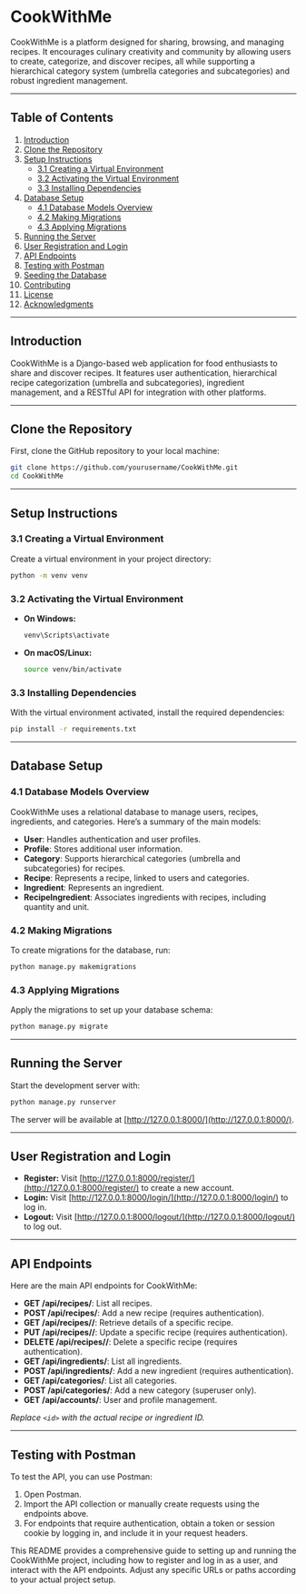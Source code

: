 # CookWithMe

CookWithMe is a platform designed for sharing, browsing, and managing recipes. It encourages culinary creativity and community by allowing users to create, categorize, and discover recipes, all while supporting a hierarchical category system (umbrella categories and subcategories) and robust ingredient management.

---

## Table of Contents

1. [Introduction](#introduction)
2. [Clone the Repository](#clone-the-repository)
3. [Setup Instructions](#setup-instructions)
    - [3.1 Creating a Virtual Environment](#31-creating-a-virtual-environment)
    - [3.2 Activating the Virtual Environment](#32-activating-the-virtual-environment)
    - [3.3 Installing Dependencies](#33-installing-dependencies)
4. [Database Setup](#database-setup)
    - [4.1 Database Models Overview](#41-database-models-overview)
    - [4.2 Making Migrations](#42-making-migrations)
    - [4.3 Applying Migrations](#43-applying-migrations)
5. [Running the Server](#running-the-server)
6. [User Registration and Login](#user-registration-and-login)
7. [API Endpoints](#api-endpoints)
8. [Testing with Postman](#testing-with-postman)
9. [Seeding the Database](#seeding-the-database)
10. [Contributing](#contributing)
11. [License](#license)
12. [Acknowledgments](#acknowledgments)

---

## Introduction

CookWithMe is a Django-based web application for food enthusiasts to share and discover recipes. It features user authentication, hierarchical recipe categorization (umbrella and subcategories), ingredient management, and a RESTful API for integration with other platforms.

---

## Clone the Repository

First, clone the GitHub repository to your local machine:

```sh
git clone https://github.com/yourusername/CookWithMe.git
cd CookWithMe
```

---

## Setup Instructions

### 3.1 Creating a Virtual Environment

Create a virtual environment in your project directory:

```sh
python -m venv venv
```

### 3.2 Activating the Virtual Environment

- **On Windows:**
  ```sh
  venv\Scripts\activate
  ```
- **On macOS/Linux:**
  ```sh
  source venv/bin/activate
  ```

### 3.3 Installing Dependencies

With the virtual environment activated, install the required dependencies:

```sh
pip install -r requirements.txt
```

---

## Database Setup

### 4.1 Database Models Overview

CookWithMe uses a relational database to manage users, recipes, ingredients, and categories. Here’s a summary of the main models:

- **User**: Handles authentication and user profiles.
- **Profile**: Stores additional user information.
- **Category**: Supports hierarchical categories (umbrella and subcategories) for recipes.
- **Recipe**: Represents a recipe, linked to users and categories.
- **Ingredient**: Represents an ingredient.
- **RecipeIngredient**: Associates ingredients with recipes, including quantity and unit.

### 4.2 Making Migrations

To create migrations for the database, run:

```sh
python manage.py makemigrations
```

### 4.3 Applying Migrations

Apply the migrations to set up your database schema:

```sh
python manage.py migrate
```

---

## Running the Server

Start the development server with:

```sh
python manage.py runserver
```

The server will be available at [http://127.0.0.1:8000/](http://127.0.0.1:8000/).

---

## User Registration and Login

- **Register:** Visit [http://127.0.0.1:8000/register/](http://127.0.0.1:8000/register/) to create a new account.
- **Login:** Visit [http://127.0.0.1:8000/login/](http://127.0.0.1:8000/login/) to log in.
- **Logout:** Visit [http://127.0.0.1:8000/logout/](http://127.0.0.1:8000/logout/) to log out.

---

## API Endpoints

Here are the main API endpoints for CookWithMe:

- **GET /api/recipes/**: List all recipes.
- **POST /api/recipes/**: Add a new recipe (requires authentication).
- **GET /api/recipes/<id>/**: Retrieve details of a specific recipe.
- **PUT /api/recipes/<id>/**: Update a specific recipe (requires authentication).
- **DELETE /api/recipes/<id>/**: Delete a specific recipe (requires authentication).
- **GET /api/ingredients/**: List all ingredients.
- **POST /api/ingredients/**: Add a new ingredient (requires authentication).
- **GET /api/categories/**: List all categories.
- **POST /api/categories/**: Add a new category (superuser only).
- **GET /api/accounts/**: User and profile management.

*Replace `<id>` with the actual recipe or ingredient ID.*

---

## Testing with Postman

To test the API, you can use Postman:

1. Open Postman.
2. Import the API collection or manually create requests using the endpoints above.
3. For endpoints that require authentication, obtain a token or session cookie by logging in, and include it in your request headers.

This README provides a comprehensive guide to setting up and running the CookWithMe project, including how to register and log in as a user, and interact with the API endpoints. Adjust any specific URLs or paths according to your actual project setup.